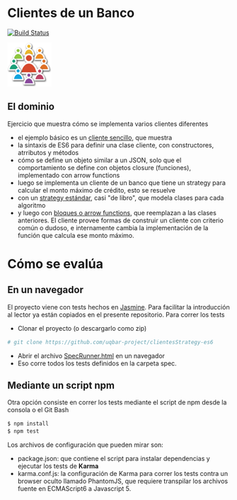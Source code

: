 
# Clientes de un Banco

[![Build Status](https://travis-ci.org/uqbar-project/clientesStrategy-es6.svg?branch=master)](https://travis-ci.org/uqbar-project/clientesStrategy-es6)

<img src="img/customer.png" height="100" width="100"/>

## El dominio

Ejercicio que muestra cómo se implementa varios clientes diferentes

* el ejemplo básico es un [cliente sencillo](src/clienteSencillo.js), que muestra 
 * la sintaxis de ES6 para definir una clase cliente, con constructores, atrributos y métodos
 * cómo se define un objeto similar a un JSON, solo que el comportamiento se define con objetos closure (funciones), implementado con arrow functions
* luego se implementa un cliente de un banco que tiene un strategy para calcular el monto máximo de crédito, esto se resuelve
 * con un [strategy estándar](src/clienteStrategySimple.js), casi "de libro", que modela clases para cada algoritmo
 * y luego con [bloques o arrow functions](src/clienteStrategyFuncion.js), que reemplazan a las clases anteriores. El cliente provee formas de construir un cliente con criterio común o dudoso, e internamente cambia la implementación de la función que calcula ese monto máximo.

# Cómo se evalúa

## En un navegador

El proyecto viene con tests hechos en [Jasmine](https://jasmine.github.io/). Para facilitar la introducción al lector ya están copiados en el presente repositorio. Para correr los tests

* Clonar el proyecto (o descargarlo como zip)

```bash
# git clone https://github.com/uqbar-project/clientesStrategy-es6
```

* Abrir el archivo [SpecRunner.html](SpecRunner.html) en un navegador
* Eso corre todos los tests definidos en la carpeta spec.

## Mediante un script npm

Otra opción consiste en correr los tests mediante el script de npm desde la consola o el Git Bash

```bash
$ npm install
$ npm test
```

Los archivos de configuración que pueden mirar son:

- package.json: que contiene el script para instalar dependencias y ejecutar los tests de **Karma**
- karma.conf.js: la configuración de Karma para correr los tests contra un browser oculto llamado PhantomJS, que requiere transpilar los archivos fuente en ECMAScript6 a Javascript 5.


